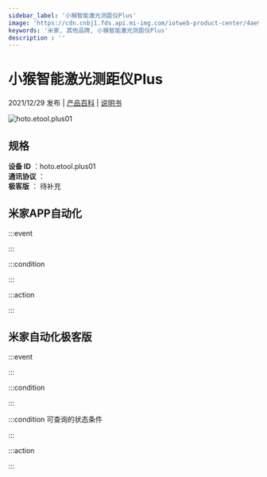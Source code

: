 ```yaml
---
sidebar_label: '小猴智能激光测距仪Plus'
image: 'https://cdn.cnbj1.fds.api.mi-img.com/iotweb-product-center/4ae9c137a8870a944d1546554e7b7c13_1638341139778.png?GalaxyAccessKeyId=AKVGLQWBOVIRQ3XLEW&Expires=9223372036854775807&Signature=wRcoGPJ3KIe98m2sAqXi9DBcFHw='
keywords: '米家, 其他品牌, 小猴智能激光测距仪Plus'
description : ''
---
```

# 小猴智能激光测距仪Plus

2021/12/29 发布 | [产品百科](https://home.mi.com/webapp/content/baike/product/index.html?model=hoto.etool.plus01/) | [说明书](https://home.mi.com/views/introduction.html?model=hoto.etool.plus01&region=cn)

![hoto.etool.plus01](https://cdn.cnbj1.fds.api.mi-img.com/iotweb-product-center/4ae9c137a8870a944d1546554e7b7c13_1638341139778.png?GalaxyAccessKeyId=AKVGLQWBOVIRQ3XLEW&Expires=9223372036854775807&Signature=wRcoGPJ3KIe98m2sAqXi9DBcFHw=)

## 规格  
> 
**设备 ID** ：hoto.etool.plus01  
**通讯协议** ：  
**极客版**  ： 待补充 


## 米家APP自动化  

:::event  

:::

:::condition  

:::

:::action   

:::

## 米家自动化极客版  

:::event  

:::

:::condition  

:::

:::condition 可查询的状态条件  

:::

:::action  

:::

        
